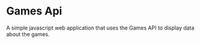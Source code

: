 # Games Api
A simple javascript web application that uses the Games API to display data about the games.
